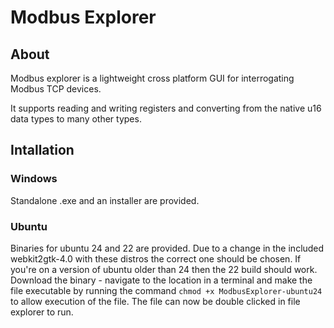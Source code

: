 # Modbus Explorer

## About

Modbus explorer is a lightweight cross platform GUI for interrogating Modbus TCP devices.

It supports reading and writing registers and converting from the native u16 data types to many other types.

## Intallation

### Windows

Standalone .exe and an installer are provided.

### Ubuntu

Binaries for ubuntu 24 and 22 are provided. Due to a change in the included  webkit2gtk-4.0 with these distros the correct one should be chosen. If you're on a version of ubuntu older than 24 then the 22 build should work.
Download the binary - navigate to the location in a terminal and make the file executable by running the command `chmod +x ModbusExplorer-ubuntu24` to allow execution of the file. The file can now be double clicked in file explorer to run.
